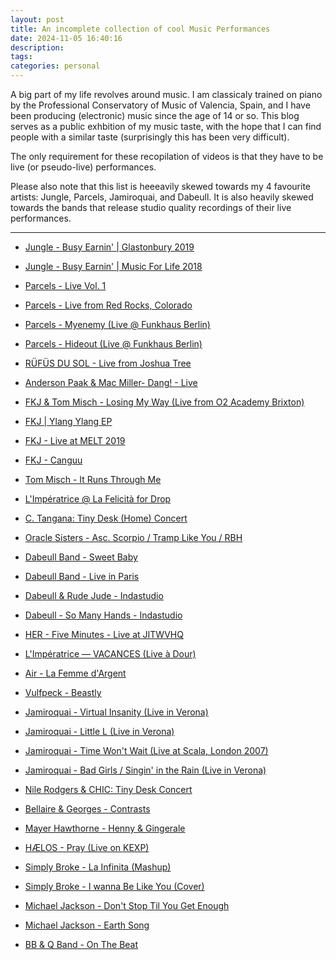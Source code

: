 ```yaml
---
layout: post
title: An incomplete collection of cool Music Performances
date: 2024-11-05 16:40:16
description:
tags:
categories: personal
---
```


A big part of my life revolves around music. I am classicaly trained on piano by the Professional Conservatory of Music of Valencia, Spain, and I have been producing (electronic) music since the age of 14 or so. This blog serves as a public exhbition of my music taste, with the hope that I can find people with a similar taste (surprisingly this has been very difficult).

The only requirement for these recopilation of videos is that they have to be live (or pseudo-live) performances.

Please also note that this list is heeeavily skewed towards my 4 favourite artists: Jungle, Parcels, Jamiroquai, and Dabeull. It is also heavily skewed towards the bands that release studio quality recordings of their live performances.

<hr>

- [Jungle - Busy Earnin' | Glastonbury 2019](https://www.youtube.com/watch?v=e8rpp-8a5s0)

- [Jungle - Busy Earnin' | Music For Life 2018](https://www.youtube.com/watch?v=x1J6ZbKtHpw)

- [Parcels - Live Vol. 1](https://www.youtube.com/watch?v=e4TFD2PfVPw&t=1182s)

- [Parcels - Live from Red Rocks, Colorado](https://www.youtube.com/watch?v=H1JP759pHxI&t=6110s)

- [Parcels - Myenemy (Live @ Funkhaus Berlin)](https://www.youtube.com/watch?v=wJgRT6YDhVM&list=PL1lFqScOmwRgJl_lx8o6bnvNyeAwxTHLi&index=49)

- [Parcels - Hideout (Live @ Funkhaus Berlin)](https://www.youtube.com/watch?v=Gb1Z71JfI6E&list=PL1lFqScOmwRgJl_lx8o6bnvNyeAwxTHLi&index=45)

- [RÜFÜS DU SOL - Live from Joshua Tree](https://www.youtube.com/watch?v=Zy4KtD98S2c)

- [Anderson Paak & Mac Miller- Dang! - Live](https://www.youtube.com/watch?v=r4C6Kgrloxc)

- [FKJ & Tom Misch - Losing My Way (Live from O2 Academy Brixton)](https://www.youtube.com/watch?v=WZTq5do8v4s)

- [FKJ | Ylang Ylang EP](https://www.youtube.com/watch?v=pfU0QORkRpY)

- [FKJ - Live at MELT 2019](https://www.youtube.com/watch?v=r2IoFgYV3IA&list=PLJbhug9IoSL1EvNiCoj_yjAI2tHuBYJSF&index=33)

- [FKJ - Canguu](https://www.youtube.com/watch?v=hM2xWRRYA-k)

- [Tom Misch - It Runs Through Me](https://www.youtube.com/watch?v=M1N_wbhAfQ4)

- [L'Impératrice @ La Felicità for Drop](https://www.youtube.com/watch?v=PmC9FsfUzy0)

- [C. Tangana: Tiny Desk (Home) Concert](https://www.youtube.com/watch?v=SW6L_lTrIFg)

- [Oracle Sisters - Asc. Scorpio / Tramp Like You / RBH](https://www.youtube.com/watch?v=pnUQYxjaWB4)

- [Dabeull Band - Sweet Baby](https://www.youtube.com/watch?v=oTKz4MPd9Jw)

- [Dabeull Band - Live in Paris](https://www.youtube.com/watch?v=Ik4DBIu8Igc)

- [Dabeull & Rude Jude - Indastudio](https://www.youtube.com/watch?v=IUJTRkrYFwo)

- [Dabeull - So Many Hands - Indastudio](https://www.youtube.com/watch?v=13akCBtddRk)

- [HER - Five Minutes - Live at JITWVHQ](https://www.youtube.com/watch?v=gSsOJfXHk00)

- [L'Impératrice — VACANCES (Live à Dour)](https://www.youtube.com/watch?v=1c1Fp8NRzrs)

- [Air - La Femme d'Argent](https://www.youtube.com/watch?v=1XNpsjpOI8A&list=PLJbhug9IoSL1EvNiCoj_yjAI2tHuBYJSF&index=21)

- [Vulfpeck - Beastly](https://www.youtube.com/watch?v=rlzyFxqWYaY&list=PLJbhug9IoSL1EvNiCoj_yjAI2tHuBYJSF&index=23)

- [Jamiroquai - Virtual Insanity (Live in Verona)](https://www.youtube.com/watch?v=qT41uNtvmmA)

- [Jamiroquai - Little L (Live in Verona)](https://www.youtube.com/watch?v=Yi0QlZZ2qo8)

- [Jamiroquai - Time Won't Wait (Live at Scala, London 2007)](https://www.youtube.com/watch?v=ct7ad4FhuJI&list=RDGMEMP-96bLtob-xyvCobnxVfyw&start_radio=1&rv=j8EX6i8hqqo)

- [Jamiroquai - Bad Girls / Singin' in the Rain (Live in Verona)](https://www.youtube.com/watch?v=rMcEwaGz_64&list=RDGMEMP-96bLtob-xyvCobnxVfyw&index=3)

- [Nile Rodgers & CHIC: Tiny Desk Concert](https://www.youtube.com/watch?v=pRERgcQe-fQ)

- [Bellaire & Georges - Contrasts](https://www.youtube.com/watch?v=ypG3QUydnaw)

- [Mayer Hawthorne - Henny & Gingerale](https://www.youtube.com/watch?v=n5VRejmpMV8)

- [HÆLOS - Pray (Live on KEXP)](https://www.youtube.com/watch?v=32QLuWFfDJY&list=RDGMEMJQXQAmqrnmK1SEjY_rKBGA&index=4)

- [Simply Broke - La Infinita (Mashup)](https://www.youtube.com/watch?v=6sk-AWElVgM)

- [Simply Broke - I wanna Be Like You (Cover)](https://www.youtube.com/watch?v=TWxeMtklESw)

- [Michael Jackson - Don't Stop Til You Get Enough](https://www.youtube.com/watch?v=jtAg8_ltDEo)

- [Michael Jackson - Earth Song](https://www.youtube.com/watch?v=buCdGwH2Efc)

- [BB & Q Band - On The Beat](https://www.youtube.com/watch?v=NbAeffcXRe0)
